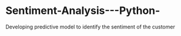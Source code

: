 # Sentiment-Analysis---Python-
Developing predictive model to identify the sentiment of the customer
